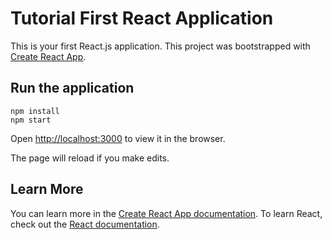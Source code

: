 # Tutorial First React Application

This is your first React.js application. This project was bootstrapped with [Create React App](https://github.com/facebook/create-react-app).

## Run the application

```
npm install
npm start
```

Open [http://localhost:3000](http://localhost:3000) to view it in the browser.

The page will reload if you make edits.<br />

## Learn More

You can learn more in the [Create React App documentation](https://facebook.github.io/create-react-app/docs/getting-started). To learn React, check out the [React documentation](https://reactjs.org/).
